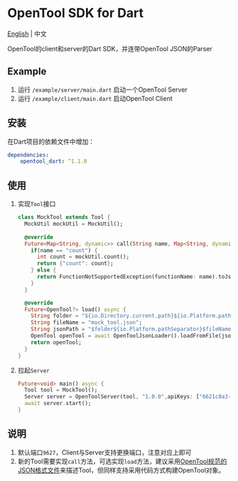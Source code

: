 # OpenTool SDK for Dart

[English](README.md) | 中文

OpenTool的client和server的Dart SDK，并连带OpenTool JSON的Parser

## Example

1. 运行 `/example/server/main.dart` 启动一个OpenTool Server
2. 运行 `/example/client/main.dart` 启动OpenTool Client

## 安装

在Dart项目的依赖文件中增加：

```yaml
dependencies:
    opentool_dart: ^1.1.0
```

## 使用

1. 实现`Tool`接口
    ```dart
    class MockTool extends Tool {
      MockUtil mockUtil = MockUtil();
      
      @override
      Future<Map<String, dynamic>> call(String name, Map<String, dynamic>? arguments) async {
        if(name == "count") {
          int count = mockUtil.count();
          return {"count": count};
        } else {
          return FunctionNotSupportedException(functionName: name).toJson();
        }
      }
    
      @override
      Future<OpenTool?> load() async {
        String folder = "${io.Directory.current.path}${io.Platform.pathSeparator}example${io.Platform.pathSeparator}server";
        String fileName = "mock_tool.json";
        String jsonPath = "$folder${io.Platform.pathSeparator}$fileName";
        OpenTool openTool = await OpenToolJsonLoader().loadFromFile(jsonPath);
        return openTool;
      }
    }
    ```
2. 拉起`Server`
    ```dart
    Future<void> main() async {
      Tool tool = MockTool();
      Server server = OpenToolServer(tool, "1.0.0",apiKeys: ["6621c8a3-2110-4e6a-9d62-70ccd467e789", "bb31b6a6-1fda-4214-8cd6-b1403842070c"]);
      await server.start();
    }
    ```


## 说明

1. 默认端口`9627`，Client与Server支持更换端口，注意对应上即可
2. 新的Tool需要实现`call`方法，可选实现`load`方法，建议采用[OpenTool规范的JSON格式文件](https://github.com/opentool-hub/opentool-spec)来描述Tool，但同样支持采用代码方式构建OpenTool对象。